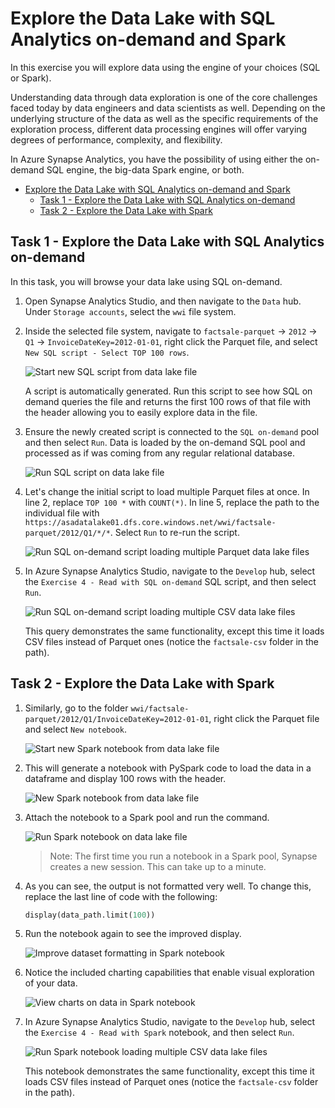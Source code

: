 # Explore the Data Lake with SQL Analytics on-demand and Spark

In this exercise you will explore data using the engine of your choices (SQL or Spark).

Understanding data through data exploration is one of the core challenges faced today by data engineers and data scientists as well. Depending on the underlying structure of the data as well as the specific requirements of the exploration process, different data processing engines will offer varying degrees of performance, complexity, and flexibility.

In Azure Synapse Analytics, you have the possibility of using either the on-demand SQL engine, the big-data Spark engine, or both.

- [Explore the Data Lake with SQL Analytics on-demand and Spark](#explore-the-data-lake-with-sql-analytics-on-demand-and-spark)
  - [Task 1 - Explore the Data Lake with SQL Analytics on-demand](#task-1---explore-the-data-lake-with-sql-analytics-on-demand)
  - [Task 2 - Explore the Data Lake with Spark](#task-2---explore-the-data-lake-with-spark)

## Task 1 - Explore the Data Lake with SQL Analytics on-demand

In this task, you will browse your data lake using SQL on-demand.

1. Open Synapse Analytics Studio, and then navigate to the `Data` hub. Under `Storage accounts`, select the `wwi` file system.

2. Inside the selected file system, navigate to `factsale-parquet` -> `2012` -> `Q1` -> `InvoiceDateKey=2012-01-01`, right click the Parquet file, and select `New SQL script - Select TOP 100 rows`.

   ![Start new SQL script from data lake file](./media/ex01-sql-on-demand-01.png)

   A script is automatically generated. Run this script to see how SQL on demand queries the file and returns the first 100 rows of that file with the header allowing you to easily explore data in the file.

3. Ensure the newly created script is connected to the `SQL on-demand` pool and then select `Run`. Data is loaded by the on-demand SQL pool and processed as if was coming from any regular relational database.

   ![Run SQL script on data lake file](./media/ex01-sql-on-demand-02.png)

4. Let's change the initial script to load multiple Parquet files at once. In line 2, replace `TOP 100 *` with `COUNT(*)`. In line 5, replace the path to the individual file with `https://asadatalake01.dfs.core.windows.net/wwi/factsale-parquet/2012/Q1/*/*`. Select `Run` to re-run the script.

   ![Run SQL on-demand script loading multiple Parquet data lake files](./media/ex01-sql-on-demand-03.png)

5. In Azure Synapse Analytics Studio, navigate to the `Develop` hub, select the `Exercise 4 - Read with SQL on-demand` SQL script, and then select `Run`.

   ![Run SQL on-demand script loading multiple CSV data lake files](./media/ex01-sql-on-demand-04.png)

   This query demonstrates the same functionality, except this time it loads CSV files instead of Parquet ones (notice the `factsale-csv` folder in the path).

## Task 2 - Explore the Data Lake with Spark

1. Similarly, go to the folder `wwi/factsale-parquet/2012/Q1/InvoiceDateKey=2012-01-01`, right click the Parquet file and select `New notebook`.

   ![Start new Spark notebook from data lake file](./media/ex01-spark-notebook-01.png)

2. This will generate a notebook with PySpark code to load the data in a dataframe and display 100 rows with the header.

   ![New Spark notebook from data lake file](./media/ex01-spark-notebook-02.png)

3. Attach the notebook to a Spark pool and run the command.

   ![Run Spark notebook on data lake file](./media/ex01-spark-notebook-03.png)

   > Note:
   > The first time you run a notebook in a Spark pool, Synapse creates a new session. This can take up to a minute.

4. As you can see, the output is not formatted very well. To change this, replace the last line of code with the following:

   ```python
   display(data_path.limit(100))
   ```

5. Run the notebook again to see the improved display.

   ![Improve dataset formatting in Spark notebook](./media/ex01-spark-notebook-04.png)

6. Notice the included charting capabilities that enable visual exploration of your data.

   ![View charts on data in Spark notebook](./media/ex01-spark-notebook-05.png)

7. In Azure Synapse Analytics Studio, navigate to the `Develop` hub, select the `Exercise 4 - Read with Spark` notebook, and then select `Run`.

   ![Run Spark notebook loading multiple CSV data lake files](./media/ex01-spark-notebook-06.png)

   This notebook demonstrates the same functionality, except this time it loads CSV files instead of Parquet ones (notice the `factsale-csv` folder in the path).
